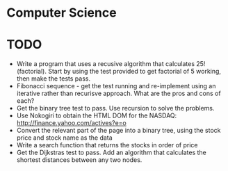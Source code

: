 # Computer Science

# TODO

* Write a program that uses a recusive algorithm that calculates 25! (factorial). Start by using the test provided to get factorial of 5 working, then make the tests pass.
* Fibonacci sequence - get the test running and re-implement using an iterative rather than recurisve approach. What are the pros and cons of each?
* Get the binary tree test to pass. Use recursion to solve the problems.
* Use Nokogiri to obtain the HTML DOM for the NASDAQ: http://finance.yahoo.com/actives?e=o
* Convert the relevant part of the page into a binary tree, using the stock price and stock name as the data
* Write a search function that returns the stocks in order of price
* Get the Dijkstras test to pass. Add an algorithm that calculates the shortest distances between any two nodes.
